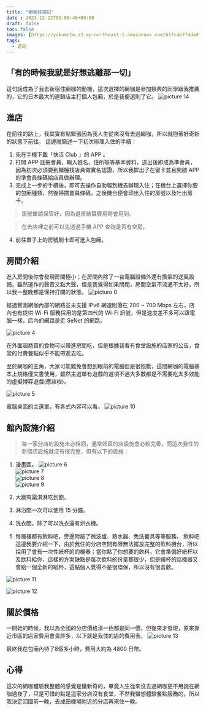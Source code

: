 ```yaml
---
title: "網咖住宿記"
date : 2023-12-22T01:06:46+09:00
draft: false
toc: false
images: [https://yakumotw.s3.ap-northeast-1.amazonaws.com/61fc4e7f4dadf5c88c2c14a32f6676343388c1affa667a59c90cbc5416786bea.jpg]
tags:
  - 遊記
---
```

## 「有的時候我就是好想逃離那一切」
這句話成為了我去新宿住網咖的動機，這次選擇的網咖是參加祭典的同學跟我推薦的，它的日本最大的連鎖店主打個人包廂，於是我便選則了它。
![picture 14](https://yakumotw.s3.ap-northeast-1.amazonaws.com/61fc4e7f4dadf5c88c2c14a32f6676343388c1affa667a59c90cbc5416786bea.jpg)  

## 進店
在前往的路上，我其實有點緊張因為我人生從來沒有去過網咖，所以就抱著好奇新的狀態下前往。
這邊就簡述一下初次辦理入住的手續：
1. 先在手機下載「快活 Club 」的 APP 。
2. 打開 APP 註冊會員，輸入姓名、住所等等基本資料，送出後即成為準會員，因為初次必須要到櫃檯找店員做實名認證，所以我摨出了在留卡並且開啟 APP 的準會員條碼給店員做辦理。
3. 完成上一步的手續後，即可去操作自助報到機去辦理入住；在機台上選擇你要的包廂種類，然後掃描會員條碼，之後機台便會印出入住的房號以及吐出房卡。
> 房號單請保管好，因為退房結算費用時會用到。

> 在去店裡之前可以先透過手機 APP 查詢是否有空房。
4. 前往單子上的房號刷卡即可進入包廂。
## 房間介紹
進入房間後你會發現房間極小；在房間內除了一台電腦設備外還有換氣的送風設備，雖然運作的聲音又點大聲，但是我覺得如果關閉，房間空氣不流通不太好，所以我一整晚都是保持打開的狀態。
![picture 0](https://yakumotw.s3.ap-northeast-1.amazonaws.com/ba637ea97cad75184fd8c81412b87685bee59a4d174bb27b698b9dc33758730d.jpg)  

經過實測網咖內部的網路並未支援 IPv6 網速則落在 200 ~ 700 Mbps 左右，店內也有提供 Wi-Fi 服務採用的是第四代的 Wi-Fi 訊號，但是速度差不多可以跟電腦一樣，店內的網路是走 SeNet 的網路。

![picture 4](https://yakumotw.s3.ap-northeast-1.amazonaws.com/d90deb30027163d66e7715ee19fd2b7031f24c6278e659a95fe7fe98d075176f.jpg)  

在外面超商買的食物可以帶進房間吃，但是根據我看有食堂設施的店家的公告，食堂的付費餐點似乎不能帶進去吃。

至於網咖的主角，大家可能難免會想到眼前的電腦但是很抱歉，這間網咖的電腦基本上規格僅文書使用，雖然主選單有遊戲的選項不過大多數都是不需要吃太多效能的虛擬博弈遊戲(應該啦)。

![picture 5](https://yakumotw.s3.ap-northeast-1.amazonaws.com/e1db2e2255d3ce94545b6599108af0d673799378e4220c1ecc3f36983f560ca1.jpg)  

電腦桌面的主選單，有各式內容可以看。
![picture 10](https://yakumotw.s3.ap-northeast-1.amazonaws.com/6dc307c9a603ea7223f521c79b07f5bd0f002c9bd84b3324053c101f5cb2c254.jpg)  



## 館內設施介紹
> 每一家分店的設施未必相同，通常郊區的店設施會必較完善，而這次我住的新宿店設施就沒有很完整，但有以下的設施：
1. 漫畫區。
![picture 6](https://yakumotw.s3.ap-northeast-1.amazonaws.com/263c56455cac2d30655c2fe4a47f6a11b7dd1a1ac0ee421b9c7bfe97e41b0c31.jpg)  
![picture 7](https://yakumotw.s3.ap-northeast-1.amazonaws.com/204e27e4aac4ad4ffa5e8199863ad0c6f574fc8bce5c73dbbac74b05bc1e0bb9.jpg)  
![picture 8](https://yakumotw.s3.ap-northeast-1.amazonaws.com/975853347e1fe439412438b8defc5a07a691b4c28d7441b86abf428cf18c3746.jpg)  
![picture 9](https://yakumotw.s3.ap-northeast-1.amazonaws.com/1de8daf23782efde8456597228bffbb64203bdab343314cc5aea8c07137165eb.jpg)  

2. 大廳有霜淇淋吃到飽。
3. 淋浴間一次可以使用 15 分鐘。
4. 洗衣間，除了可以洗衣還有烘衣機。
5. 每層樓都有飲料吧，旁邊附屬了微波爐、熱水器、免洗餐具等等服務。
飲料吧這邊我要介紹一下，由於我住的分店空間有限無法擺放完整的飲料機台，所以採用了會有一次性紙杯的的機器；當你點了你想要的飲料，它會準備好紙杯以及飲料給你，這樣的方案缺點是每次飲料的份量都很少，但是續杯的話機器又會給一個全新的紙杯，這點個人覺得不是很環保，所以沒有很喜歡。

![picture 11](https://yakumotw.s3.ap-northeast-1.amazonaws.com/918be72a5e254a3ab78332c7ee7ea3369a8ee35cdc3f8f5eeb9c0ed0d0550cf5.jpg)  

![picture 12](https://yakumotw.s3.ap-northeast-1.amazonaws.com/2fdb07fb39b68631d155ad997472e73450d41629ab83d71c669f784e857320d1.jpg)  

## 關於價格
一開始的時候，我以為全國的分店價格清一色都是同一價，但後來才發現，原來靠近市區的店家費用會貴許多，以下就是我住的店的費用表。
![picture 13](https://yakumotw.s3.ap-northeast-1.amazonaws.com/270a4f7b45c00897ce2530c80744ae81f78735bb2aabbbc012e57446e677124f.jpg)  

最終我在包廂內待了8個多小時，費用大約為 4800 日幣。
## 心得
這次的網咖體驗我整體的感覺是蠻新奇的，畢竟人生從來沒去過網咖更不用說在網咖過夜了，只是可惜的點是這家分店沒有食堂，不然我蠻想體驗餐點服務的，所以我決定回國前一晚，去成田機場附近的分店再來住一晚。